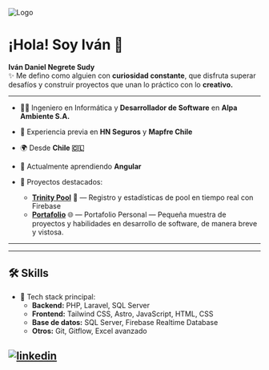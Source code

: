 
![Logo](https://i.imgur.com/FHXFZxr.png)


# ¡Hola! Soy Iván 👋  

**Iván Daniel Negrete Sudy**  
✨ Me defino como alguien con **curiosidad constante**, que disfruta superar desafíos y construir proyectos que unan lo práctico con lo **creativo.**



---

- 👨‍💻 Ingeniero en Informática y **Desarrollador de Software** en **Alpa Ambiente S.A.**  
- 💼 Experiencia previa en **HN Seguros** y **Mapfre Chile**  
- 🌍 Desde **Chile 🇨🇱**  
 
- 🌱 Actualmente aprendiendo **Angular**  
- 🔧 Proyectos destacados:  
  - [**Trinity Pool**](https://trinitypool.netlify.app) 🎱 — Registro y estadísticas de pool en tiempo real con Firebase  
  - [**Portafolio**](https://ivandns.me) 🌐 — Portafolio Personal — Pequeña muestra de proyectos y habilidades en desarrollo de software, de manera breve y vistosa.

  

---


---

## 🛠 Skills
- 🚀 Tech stack principal:  
  - **Backend:** PHP, Laravel, SQL Server  
  - **Frontend:** Tailwind CSS, Astro, JavaScript, HTML, CSS  
  - **Base de datos:** SQL Server, Firebase Realtime Database  
  - **Otros:** Git, Gitflow, Excel avanzado 
## [![linkedin](https://img.shields.io/badge/linkedin-0A66C2?style=for-the-badge&logo=linkedin&logoColor=white)](https://www.linkedin.com/in/ivannegretes/)  


